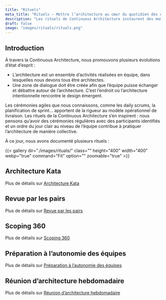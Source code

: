 ```yaml
---
title: "Rituels"
meta_title: "Rituels – Mettre l’architecture au cœur du quotidien des équipes"
description: "Les rituels de Continuous Architecture instaurent des moments collectifs pour aligner l’architecture entre intention et émergence. Inspirés des cérémonies agiles, ils structurent la pratique architecturale au sein des équipes."
draft: false
image: "images/rituals/rituals.png"
---
```


## Introduction

À travers la Continuous Architecture, nous promouvons plusieurs évolutions d’état d’esprit :

* L’architecture est un ensemble d’activités réalisées en équipe, dans lesquelles nous devons tous être architectes.
* Une zone de dialogue doit être créée afin que l’équipe puisse échanger et débattre autour de l’architecture. C’est l’endroit où l’architecture intentionnelle rencontre le design émergent.

Les cérémonies agiles que nous connaissons, comme les daily scrums, la planification de sprint... apportent de la rigueur au modèle opérationnel de livraison. Les rituels de la Continuous Architecture s’en inspirent : nous pensons qu’avoir des cérémonies régulières avec des participants identifiés et un ordre du jour clair au niveau de l’équipe contribue à pratiquer l’architecture de manière collective.

À ce jour, nous avons documenté plusieurs rituels :

{{< gallery dir="./images/rituals/" class="" height="400" width="400" webp="true" command="Fit" option="" zoomable="true" >}}

## Architecture Kata

Plus de détails sur [Architecture Kata](architecture-kata)

## Revue par les pairs

Plus de détails sur [Revue par les pairs](peer-review)

## Scoping 360

Plus de détails sur [Scoping 360](scoping-360)

## Préparation à l’autonomie des équipes

Plus de détails sur [Préparation à l’autonomie des équipes](team-autonomy-readiness)

## Réunion d’architecture hebdomadaire

Plus de détails sur [Réunion d’architecture hebdomadaire](weekly-architecture-meeting)
